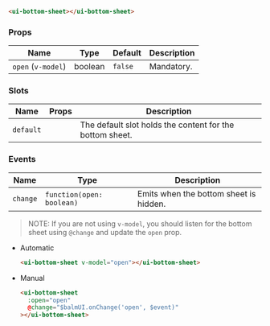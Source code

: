 ```html
<ui-bottom-sheet></ui-bottom-sheet>
```

### Props

| Name               | Type    | Default | Description |
| ------------------ | ------- | ------- | ----------- |
| `open` (`v-model`) | boolean | `false` | Mandatory.  |

### Slots

| Name      | Props | Description                                              |
| --------- | ----- | -------------------------------------------------------- |
| `default` |       | The default slot holds the content for the bottom sheet. |

### Events

| Name     | Type                      | Description                            |
| -------- | ------------------------- | -------------------------------------- |
| `change` | `function(open: boolean)` | Emits when the bottom sheet is hidden. |

> NOTE: If you are not using `v-model`, you should listen for the bottom sheet using `@change` and update the `open` prop.

- Automatic

  ```html
  <ui-bottom-sheet v-model="open"></ui-bottom-sheet>
  ```

- Manual

  ```html
  <ui-bottom-sheet
    :open="open"
    @change="$balmUI.onChange('open', $event)"
  ></ui-bottom-sheet>
  ```
